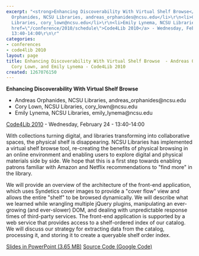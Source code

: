 ```yaml
---
excerpt: "<strong>Enhancing Discoverability With Virtual Shelf Browse</strong>\r\n\r\n<ul>\r\n<li>Andreas
  Orphanides, NCSU Libraries, andreas_orphanides@ncsu.edu</li>\r\n<li>Cory Lown, NCSU
  Libraries, cory_lown@ncsu.edu</li>\r\n<li>Emily Lynema, NCSU Libraries, emily_lynema@ncsu.edu</li>\r\n</ul>\r\n\r\n<a
  href=\"/conference/2010/schedule\">Code4Lib 2010</a> - Wednesday, February 24 -
  13:40-14:00\r\n\r"
categories:
- conferences
- code4lib 2010
layout: page
title: Enhancing Discoverability With Virtual Shelf Browse  - Andreas Orphanides,
  Cory Lown, and Emily Lynema - Code4Lib 2010
created: 1267076150
---
```

<strong>Enhancing Discoverability With Virtual Shelf Browse</strong>

<ul>
<li>Andreas Orphanides, NCSU Libraries, andreas_orphanides@ncsu.edu</li>
<li>Cory Lown, NCSU Libraries, cory_lown@ncsu.edu</li>
<li>Emily Lynema, NCSU Libraries, emily_lynema@ncsu.edu</li>
</ul>

<a href="/conference/2010/schedule">Code4Lib 2010</a> - Wednesday, February 24 - 13:40-14:00

With collections turning digital, and libraries transforming into collaborative spaces, the physical shelf is disappearing. NCSU Libraries has implemented a virtual shelf browse tool, re-creating the benefits of physical browsing in an online environment and enabling users to explore digital and physical materials side by side. We hope that this is a first step towards enabling patrons familiar with Amazon and Netflix recommendations to "find more" in the library.

We will provide an overview of the architecture of the front-end application, which uses Syndetics cover images to provide a "cover flow" view and allows the entire "shelf" to be browsed dynamically. We will describe what we learned while wrangling multiple jQuery plugins, manipulating an ever-growing (and ever-slower) DOM, and dealing with unpredictable response times of third-party services. The front-end application is supported by a web service that provides access to a shelf-ordered index of our catalog. We will discuss our strategy for extracting data from the catalog, processing it, and storing it to create a queryable shelf order index. 

<a href="http://code4lib.org/files/ncsu-shelf-browse.ppt">Slides in PowerPoint (3.65 MB)</a>
<a href="http://code.google.com/p/virtual-shelf-browse/">Source Code (Google Code)</a>
